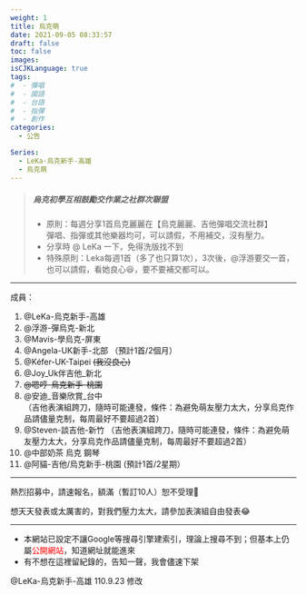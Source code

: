 ```yaml
---
weight: 1
title: 烏克萌
date: 2021-09-05 08:33:57
draft: false
toc: false
images:
isCJKLanguage: true
tags:
#  - 彈唱
#  - 國語
#  - 台語
#  - 指彈
#  - 創作
categories:
  - 公告

Series:
  - LeKa-烏克新手-高雄
  - 烏克萌
---
```




>##### 烏克初學互相鼓勵交作業之社群次聯盟
>* 原則：每週分享1首烏克麗麗在【烏克麗麗、吉他彈唱交流社群】  
      彈唱、指彈或其他樂器均可，可以請假，不用補交，沒有壓力。
>* 分享時 @ LeKa 一下，免得洗版找不到
>* 特殊原則：Leka每週1首（多了也只算1次），3次後，@浮游要交一首，也可以請假，看她良心😆，要不要補交都可以。
----
成員：
1. @LeKa-烏克新手-高雄
1. @浮游-彈烏克-新北
1. @Mavis-學烏克-屏東
1. @Angela-UK新手-北部
（預計1首/2個月）
1. @Kéfer-UK-Taipei
~~(我沒良心)~~
1. @Joy_Uk伴吉他_新北
1. ~~@嗯哼-烏克新手-桃園~~
1. @安迪_音樂欣賞_台中  
  （吉他表演組跨刀，隨時可能連發，條件：為避免萌友壓力太大，分享烏克作品請儘量克制，每周最好不要超過2首）
1. @Steven-談吉他-新竹
  （吉他表演組跨刀，隨時可能連發，條件：為避免萌友壓力太大，分享烏克作品請儘量克制，每周最好不要超過2首）
1. @中部奶茶 烏克 鋼琴
1. @阿貓-吉他/烏克新手-桃園
(預計1首/2星期）
----

熱烈招募中，請速報名，額滿（暫訂10人）恕不受理🤔

想天天發表或太厲害的，對我們壓力太大，請參加表演組自由發表😂

----


* 本網站已設定不讓Google等搜尋引擎建索引，理論上搜尋不到；但基本上仍屬<font color=#FF0000>公開網站</font>，知道網址就能進來
* 有不想在這裡留紀錄的，告知一聲，我會儘速下架


@LeKa-烏克新手-高雄  110.9.23 修改

